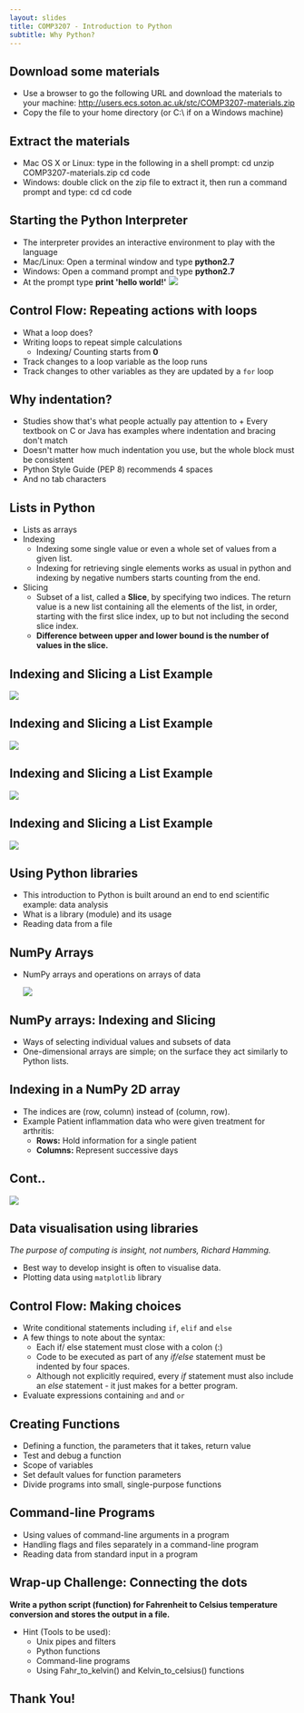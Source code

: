 ```yaml
---
layout: slides
title: COMP3207 - Introduction to Python
subtitle: Why Python?
---
```


## Download some materials

- Use a browser to go the following URL and download the materials to your machine:
http://users.ecs.soton.ac.uk/stc/COMP3207-materials.zip
- Copy the file to your home directory (or C:\ if on a Windows machine)

## Extract the materials

- Mac OS X or Linux: type in the following in a shell prompt:
cd <path to your home directory>
unzip COMP3207-materials.zip
cd code
- Windows: double click on the zip file to extract it, then run a command prompt and type:
cd <path to your home directory>
cd code

## Starting the Python Interpreter

- The interpreter provides an interactive environment to play with the language
- Mac/Linux: Open a terminal window and type **python2.7**
- Windows: Open a command prompt and type **python2.7**
- At the prompt type **print 'hello world!'**
  ![](img/hello.png)

## Control Flow: Repeating actions with loops

-  What a loop does?
-  Writing loops to repeat simple calculations
      + Indexing/ Counting starts from **0**
-  Track changes to a loop variable as the loop runs
-  Track changes to other variables as they are updated by a `for` loop      

## Why indentation?

-  Studies show that's what people actually pay attention to
       + Every textbook on C or Java has examples where indentation and bracing don't match
-  Doesn't matter how much indentation you use, but the whole block must be consistent     
-  Python Style Guide (PEP 8) recommends 4 spaces 
-  And no tab characters
      
## Lists in Python

-  Lists as arrays
-  Indexing  
     + Indexing some single value or even a whole set of values from a given list.
     + Indexing for retrieving single elements works as usual in python and indexing by negative numbers starts counting from the end.
-  Slicing
      + Subset of a list, called a **Slice**, by specifying two indices. The return value is a new list containing all the elements of the list, in order, starting with the first slice index, up to but not including the second slice index.
      + **Difference between upper and lower bound is the number of values in the slice.**
      
## Indexing and Slicing a List Example

![](img/index_list_odd.png)

## Indexing and Slicing a List Example

![](img/index_list_odd2.png)

## Indexing and Slicing a List Example

![](img/slice_list_odd.png)

## Indexing and Slicing a List Example

![](img/slice_list_string.png)    
              
   
## Using Python libraries

-  This introduction to Python is built around an end to end scientific example: data analysis
-  What is a library (module) and its usage
-  Reading data from a file
         
## NumPy Arrays

-  NumPy arrays and operations on arrays of data
   
   ![](img/numpy_array_dims.png)

## NumPy arrays: Indexing and Slicing

-  Ways of selecting individual values and subsets of data
-  One-dimensional arrays are simple; on the surface they act similarly to Python lists.
 
## Indexing in a NumPy 2D array 

- The indices are (row, column) instead of (column, row).
- Example Patient inflammation data who were given treatment for arthritis:
     + **Rows:** Hold information for a single patient
     + **Columns:**  Represent successive days

## Cont..

   ![](img/indexing2darray.png) 
   
## Data visualisation using libraries

*The purpose of computing is insight, not numbers, Richard Hamming.*

-  Best way to develop insight is often to visualise data.
-  Plotting data using `matplotlib` library

## Control Flow: Making choices

-  Write conditional statements including `if`, `elif` and `else` 
-  A few things to note about the syntax:
      + Each if/ else statement must close with a colon (:)
      + Code to be executed as part of any *if/else* statement must be indented by four spaces.
      + Although not explicitly required, every *if* statement must also include an *else* statement - it just makes for a better program.
-  Evaluate expressions containing `and` and `or`
  
## Creating Functions

-  Defining a function, the parameters that it takes, return value
-  Test and debug a function
-  Scope of variables
-  Set default values for function parameters
-  Divide programs into small, single-purpose functions

## Command-line Programs

-  Using values of command-line arguments in a program
-  Handling flags and files separately in a command-line program
-  Reading data from standard input in a program 

## Wrap-up Challenge: Connecting the dots

**Write a python script (function) for Fahrenheit to Celsius temperature conversion and stores the output in a file.**

- Hint (Tools to be used):
     + Unix pipes and filters
     + Python functions
     + Command-line programs
     + Using Fahr_to_kelvin() and Kelvin_to_celsius() functions


##  Thank You!
